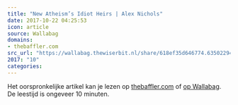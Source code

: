 ```yaml
---
title: "New Atheism’s Idiot Heirs | Alex Nichols"
date: 2017-10-22 04:25:53
icon: article
source: Wallabag
domains:
- thebaffler.com
src_url: "https://wallabag.thewiserbit.nl/share/618ef35d646774.63502294"
2017: "10"
categories:
---
```

Het oorspronkelijke artikel kan je lezen op [thebaffler.com](https://thebaffler.com/latest/new-atheisms-idiot-heirs-nichols) of [op Wallabag](https://wallabag.thewiserbit.nl/share/618ef35d646774.63502294). De leestijd is ongeveer 10 minuten.